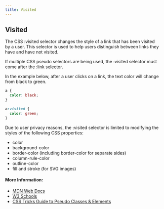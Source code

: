 ```yaml
---
title: Visited
---
```

## Visited

The CSS :visited selector changes the style of a link that has been visited by a user. This selector is used to help users distinguish between links they have and have not visited.

If multiple CSS pseudo selectors are being used, the :visited selector must come after the :link selector.

In the example below, after a user clicks on a link, the text color will change from black to green.

```css
a {
  color: black;
}

a:visited {
  color: green;
}
```

Due to user privacy reasons, the :visited selector is limited to modifying the styles of the following CSS properties:

* color
* background-color
* border-color (including border-color for separate sides)
* column-rule-color
* outline-color
* fill and stroke (for SVG images)

#### More Information:
* [MDN Web Docs](https://developer.mozilla.org/en-US/docs/Web/CSS/:visited)
* [W3 Schools](https://www.w3schools.com/cssref/sel_visited.asp)
* [CSS Tricks Guide to Pseudo Classes & Elements](https://www.smashingmagazine.com/2016/05/an-ultimate-guide-to-css-pseudo-classes-and-pseudo-elements/#visited)

